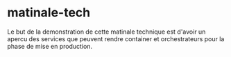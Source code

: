 # matinale-tech

Le but de la demonstration de cette matinale technique est d'avoir un apercu des services que peuvent
rendre container et orchestrateurs pour la phase de mise en production.